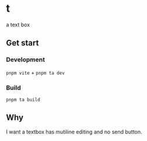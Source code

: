 # t

a text box

## Get start

### Development

`pnpm vite` + `pnpm ta dev`

### Build

`pnpm ta build`

## Why

I want a textbox has mutiline editing and no send button.